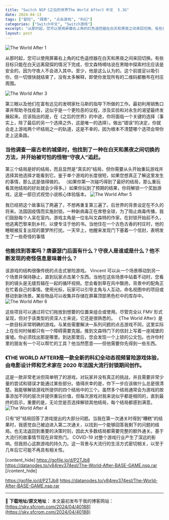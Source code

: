 ```yaml
---
title: "Switch NSP《之后的世界The World After》中文  5.3G"
date: 2024-04-13
tags: ["冒险", "探索", "点击游戏", "科幻"]
categories: ["Switch中文", "Switch游戏"]
excerpt: "从那时起，您可以使用屏幕右上角的红色遥控器在白天和黑夜之间来回切换。有些目标只能在白天远离窥探的情况下完成，但文森特嘀咕说在黑暗中探索村庄应该是安全的，因为守夜人不会进入其中。至少，他是这么认为的。这个前提足以吸引你，但一切很快就结束了，没有太多解释，即使你发现所有的二维码都散布在村庄周围。 第三眼&hellip;"
layout: post
---
```


<img class="aligncenter" src="https://sky.sfcrom.com/wp-content/uploads/2024/04/20240413110705-202ec.jpeg" alt="The World After 1" />

从那时起，您可以使用屏幕右上角的红色遥控器在白天和黑夜之间来回切换。有些目标只能在白天远离窥探的情况下完成，但文森特嘀咕说在黑暗中探索村庄应该是安全的，因为守夜人不会进入其中。至少，他是这么认为的。这个前提足以吸引你，但一切很快就结束了，没有太多解释，即使你发现所有的二维码都散布在村庄周围。

<img src="https://sky.sfcrom.com/wp-content/uploads/2024/04/20240413110708-43690.jpeg" alt="The World After 3" />

<span>第三眼以及他们在富有远见的发明家杜马斯的指导下所做的工作。最初利用销售口罩并帮助寻找疫苗，这似乎是一个更险恶的议程，涉及实验和对永生的渴望最终发展起来。应该指出的是，在《之后的世界》的中途，你将面临一个关键的选择（事实上，除了最后的另一个选择之外，这是唯一的选择）。做出“错误”的决定，你就会走上游戏两个坏结局之一的轨道，这是不幸的，因为根本不清楚哪个选项会带你走上这条路。</span>
<h3><span>当他调查一座古老的城堡时，他找到了一种在白天和黑夜之间切换的方法，并开始被可怕的怪物“守夜人”追赶。</span></h3>
<span>第三个结局是好的结局，而且显然是“真实的”结局，但你需要从头开始重玩游戏并选择其他选择才能看到它。鉴于单个游戏的长度很短，如果您想真正了解这里发生的事情，那么这是值得做的。 （如果你第一次碰巧得到了最好的结局，那么重玩看其他结局的好处就会少得多。）如果你玩到了预期的结果，你将解锁一个奖励游戏，这是一部日式视觉小说核心体验版本。</span>

<img src="https://sky.sfcrom.com/wp-content/uploads/2024/04/20240413110709-1875c.jpeg" alt="The World After 5" />

<span>我已经把这个故事玩了两遍了，不想再重复第三遍了。后世界的背景设定在不久的将来。法国因疫情而实施封锁。一种新病毒正在席卷全球，为了阻止病毒传播，我们鼓励每个人呆在室内。游戏主角是一位名叫文森特的作家。在封锁开始前不久，他逃离巴黎来到乡村，以便专注于他的书。当他住在一个古色古香的村庄时，他的睡眠被反复出现的噩梦所打扰。一天早上，他醒来发现门下塞着一个信封，表明发生了一些奇怪的事情</span>
<h3><span>他能找到答案吗？唐豪瑟门后面有什么？守夜人是谁或是什么？他不断发现的奇怪信息意味着什么？</span></h3>
<span>该游戏的结构很像传统的点击式冒险游戏。 Vincent 可以从一个场景移动到另一个场景并保持静止，直到玩家点击某个东西。当他在这些场景中站着不动时，您看到的镜头是无缝剪辑在一起的循环视频。您会看到草在风中飘扬，背景中的配角正在忙着自己的事情。使用光标，玩家可以引导主角与人互动，命名视图中的项目或移动到新场景。某些物品可以收集并存储在屏幕顶部黑色栏中的库存中。</span>

<img src="https://sky.sfcrom.com/wp-content/uploads/2024/04/20240413110711-5a584.jpeg" alt="The World After 6" />

<span>这些项目可以通过将它们拖放到想要的位置来组合或使用。尽管完全以 FMV 形式呈现，但对于该类型的资深人士来说，它还是很熟悉的。 《The World After》是一款目标非常明确的游戏。与某些需要解决一系列问题的点击游戏不同，这里实际上在任何时候都只有一个障碍需要克服。推到文森特门下的信封上写着一座城堡的废墟。你必须找出那是哪里。到达那里后，您会发现一个上锁的公文包。也许你村里的朋友有一个可以帮忙的工具？他当然愿意——但他需要你先得到一些东西。</span>
<h3><span>《THE WORLD AFTER》是一款全新的科幻全动态视频冒险游戏体验，由电影设计师和艺术家在 2020 年法国大流行封锁期间创作。</span></h3>
<span>这是一款非常老派但简单明了的游戏，对玩家并没有真正的挑战，并且需要非常少量的尝试和错误才能通过某些部分。值得庆幸的是，你下一步应该做什么总是很清楚。我能够解锁游戏所提供的四个结局中的三个。虽然多个结局通常会为游戏的故事添加不同的层次并提供重玩价值，但每次游戏对我来说似乎都是相同的，直到最终的启示，重要的是，无论您是否选择解锁其他结局，每个结局都感到满意。</span>

<img src="https://sky.sfcrom.com/wp-content/uploads/2024/04/20240413110713-d1942.jpeg" alt="The World After 4" />

只有“好”结局回答了游戏提出的大部分问题。当我在第一次通关时得到“糟糕”的结果时，我感觉自己被迫进入第二次通关，以找到一个能够回答我剩下的问题的结局。也无法返回到重要的决策时刻，因此大多数结局都需要完整的额外通关。基于大流行的故事情节现在非常热门。 COVID-19 对整个游戏行业产生了深远的影响。但我担心这款游戏的持久力。这一背景与大流行的生活方式密切相关，以至于几年后它可能不再具有相关性。

[content_hide]
https://gofile.io/d/P2TJb8
https://datanodes.to/y84rev374esl/The-World-After-BASE-GAME.nsp.rar
[/content_hide]

<!--wechatfans start-->
https://gofile.io/d/P2TJb8
https://datanodes.to/y84rev374esl/The-World-After-BASE-GAME.nsp.rar
<!--wechatfans end-->

---
📖 **下载地址/原文地址：** 本文最初发布于我的博客网站：[https://sky.sfcrom.com/2024/04/40188](https://sky.sfcrom.com/2024/04/40188)
